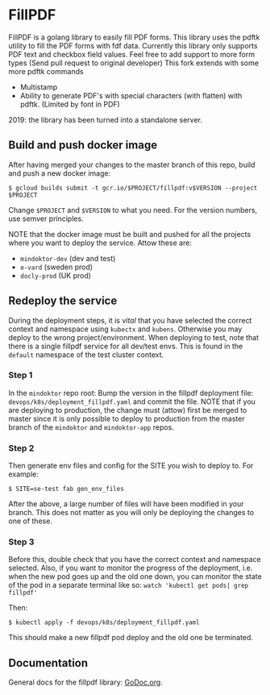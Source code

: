# FillPDF

FillPDF is a golang library to easily fill PDF forms. This library uses the pdftk utility to fill the PDF forms with fdf data.
Currently this library only supports PDF text and checkbox field values. Feel free to add support to more form types (Send pull request to original developer)
This fork extends with some more pdftk commands

- Multistamp
- Ability to generate PDF's with special characters (with flatten) with pdftk. (Limited by font in PDF)

2019: the library has been turned into a standalone server.

## Build and push docker image

After having merged your changes to the master branch of this repo, build and push a new docker image:

`$ gcloud builds submit -t gcr.io/$PROJECT/fillpdf:v$VERSION --project $PROJECT`

Change `$PROJECT` and `$VERSION` to what you need. For the version numbers, use semver principles.

NOTE that the docker image must be built and pushed for all the projects where you want to deploy the service. Attow these are:

- `mindoktor-dev` (dev and test)
- `e-vard` (sweden prod)
- `docly-prod` (UK prod)

## Redeploy the service

During the deployment steps, it is _vital_ that you have selected the correct context and namespace using `kubectx` and `kubens`. Otherwise you may deploy to the wrong project/environment. When deploying to test, note that there is a single fillpdf service for all dev/test envs. This is found in the `default` namespace of the test cluster context.

### Step 1

In the `mindoktor` repo root: Bump the version in the fillpdf deployment file: `devops/k8s/deployment_fillpdf.yaml` and commit the file. NOTE that if you are deploying to production, the change must (attow) first be merged to master since it is only possible to deploy to production from the master branch of the `mindoktor` and `mindoktor-app` repos.

### Step 2

Then generate env files and config for the SITE you wish to deploy to. For example:

`$ SITE=se-test fab gen_env_files`

After the above, a large number of files will have been modified in your branch. This does not matter as you will only be deploying the changes to one of these.

### Step 3

Before this, double check that you have the correct context and namespace selected. Also, if you want to monitor the progress of the deployment, i.e. when the new pod goes up and the old one down, you can monitor the state of the pod in a separate terminal like so: `watch 'kubectl get pods| grep fillpdf'`

Then:

`$ kubectl apply -f devops/k8s/deployment_fillpdf.yaml`

This should make a new fillpdf pod deploy and the old one be terminated.

## Documentation

General docs for the fillpdf library: [GoDoc.org](https://godoc.org/github.com/desertbit/fillpdf).
